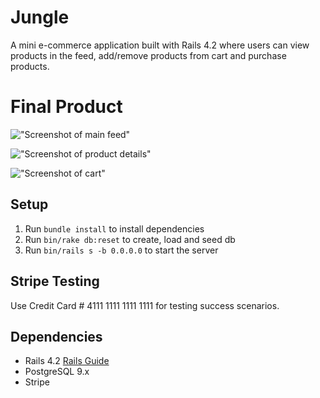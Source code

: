 # Jungle

A mini e-commerce application built with Rails 4.2 where users can view products in the feed, add/remove products from cart and purchase products.

# Final Product

!["Screenshot of main feed"]()

!["Screenshot of product details"]()

!["Screenshot of cart"]()

## Setup

1. Run `bundle install` to install dependencies
2. Run `bin/rake db:reset` to create, load and seed db
3. Run `bin/rails s -b 0.0.0.0` to start the server

## Stripe Testing

Use Credit Card # 4111 1111 1111 1111 for testing success scenarios.

## Dependencies

- Rails 4.2 [Rails Guide](http://guides.rubyonrails.org/v4.2/)
- PostgreSQL 9.x
- Stripe
